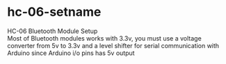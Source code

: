 # hc-06-setname
HC-06 Bluetooth Module Setup<BR>
Most of Bluetooth modules works with 3.3v, you must use a voltage converter from 5v to 3.3v and a level shifter for serial communication with Arduino since Arduino i/o pins has 5v output
